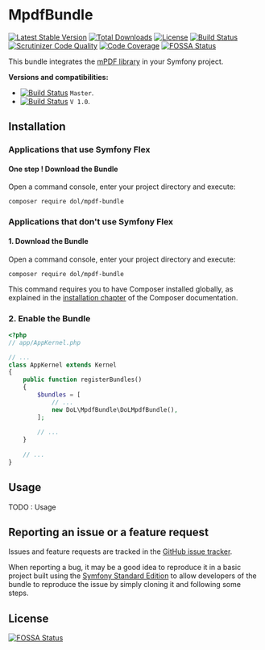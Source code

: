 MpdfBundle
==========

[![Latest Stable Version](https://poser.pugx.org/dol/mpdf-bundle/v/stable.png)](https://packagist.org/packages/dol/mpdf-bundle) [![Total Downloads](https://poser.pugx.org/dol/mpdf-bundle/downloads.png)](https://packagist.org/packages/dol/mpdf-bundle) [![License](https://poser.pugx.org/dol/mpdf-bundle/license.png)](https://packagist.org/packages/dol/mpdf-bundle) [![Build Status](https://scrutinizer-ci.com/g/DarwinOnLine/MpdfBundle/badges/build.png?b=master)](https://scrutinizer-ci.com/g/DarwinOnLine/MpdfBundle/build-status/master) [![Scrutinizer Code Quality](https://scrutinizer-ci.com/g/DarwinOnLine/MpdfBundle/badges/quality-score.png?b=master)](https://scrutinizer-ci.com/g/DarwinOnLine/MpdfBundle/?branch=master) [![Code Coverage](https://scrutinizer-ci.com/g/DarwinOnLine/MpdfBundle/badges/coverage.png?b=master)](https://scrutinizer-ci.com/g/DarwinOnLine/MpdfBundle/?branch=master)
[![FOSSA Status](https://app.fossa.io/api/projects/git%2Bgithub.com%2FDarwinOnLine%2FMpdfBundle.svg?type=shield)](https://app.fossa.io/projects/git%2Bgithub.com%2FDarwinOnLine%2FMpdfBundle?ref=badge_shield)

This bundle integrates the [mPDF library](https://mpdf.github.io) in your Symfony project.

**Versions and compatibilities:**

- [![Build Status](https://secure.travis-ci.org/DarwinOnLine/MpdfBundle.png?branch=master)](http://travis-ci.org/DarwinOnLine/MpdfBundle) `Master`.
- [![Build Status](https://secure.travis-ci.org/DarwinOnLine/MpdfBundle.png?branch=v1.0)](http://travis-ci.org/DarwinOnLine/MpdfBundle) `V 1.0`.

Installation
------------

### Applications that use Symfony Flex

#### One step ! Download the Bundle

Open a command console, enter your project directory and execute:

```console
composer require dol/mpdf-bundle
```

### Applications that don't use Symfony Flex

#### 1. Download the Bundle

Open a command console, enter your project directory and execute:

```console
composer require dol/mpdf-bundle
```

This command requires you to have Composer installed globally, as explained
in the [installation chapter](https://getcomposer.org/doc/00-intro.md)
of the Composer documentation.

### 2. Enable the Bundle

```php
<?php
// app/AppKernel.php

// ...
class AppKernel extends Kernel
{
    public function registerBundles()
    {
        $bundles = [
            // ...
            new DoL\MpdfBundle\DoLMpdfBundle(),
        ];
        
        // ...
    }
    
    // ...
}
```

Usage
-----

TODO : Usage

Reporting an issue or a feature request
---------------------------------------

Issues and feature requests are tracked in the [GitHub issue tracker](https://github.com/DarwinOnLine/MpdfBundle/issues).

When reporting a bug, it may be a good idea to reproduce it in a basic project
built using the [Symfony Standard Edition](https://github.com/symfony/symfony-standard)
to allow developers of the bundle to reproduce the issue by simply cloning it
and following some steps.

License
-------

[![FOSSA Status](https://app.fossa.io/api/projects/git%2Bgithub.com%2FDarwinOnLine%2FMpdfBundle.svg?type=large)](https://app.fossa.io/projects/git%2Bgithub.com%2FDarwinOnLine%2FMpdfBundle?ref=badge_large)
